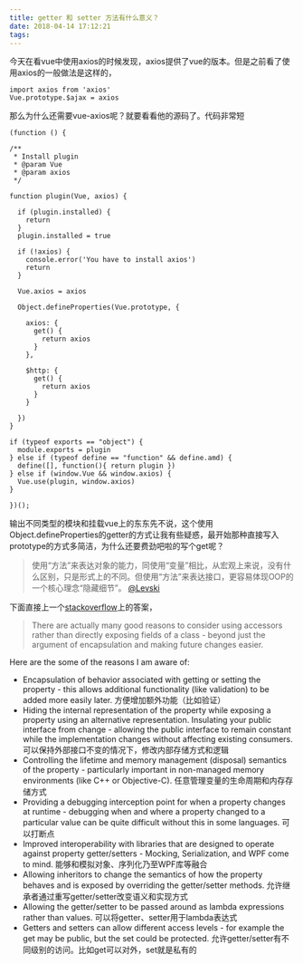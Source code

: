 ```yaml
---
title: getter 和 setter 方法有什么意义？
date: 2018-04-14 17:12:21
tags:
---
```


今天在看vue中使用axios的时候发现，axios提供了vue的版本。但是之前看了使用axios的一般做法是这样的，
```
import axios from 'axios'
Vue.prototype.$ajax = axios
```

那么为什么还需要vue-axios呢？就要看看他的源码了。代码非常短
```
(function () {

/**
 * Install plugin
 * @param Vue
 * @param axios
 */

function plugin(Vue, axios) {

  if (plugin.installed) {
    return
  }
  plugin.installed = true

  if (!axios) {
    console.error('You have to install axios')
    return
  }

  Vue.axios = axios

  Object.defineProperties(Vue.prototype, {

    axios: {
      get() {
        return axios
      }
    },

    $http: {
      get() {
        return axios
      }
    }

  })
}

if (typeof exports == "object") {
  module.exports = plugin
} else if (typeof define == "function" && define.amd) {
  define([], function(){ return plugin })
} else if (window.Vue && window.axios) {
  Vue.use(plugin, window.axios)
}

})();
```

输出不同类型的模块和挂载vue上的东东先不说，这个使用Object.defineProperties的getter的方式让我有些疑惑，最开始那种直接写入prototype的方式多简洁，为什么还要费劲吧啦的写个get呢？


> 使用“方法”来表达对象的能力，同使用“变量”相比，从宏观上来说，没有什么区别，只是形式上的不同。但使用“方法”来表达接口，更容易体现OOP的一个核心理念“隐藏细节”。    [@Levski](http://levskiweng.me)

下面直接上一个[stackoverflow](https://stackoverflow.com/questions/1568091/why-use-getters-and-setters-accessors)上的答案，

> There are actually many good reasons to consider using accessors rather than directly exposing fields of a class - beyond just the argument of encapsulation and making future changes easier.
  
  Here are the some of the reasons I am aware of:
  
  - Encapsulation of behavior associated with getting or setting the property - this allows additional functionality (like validation) to be added more easily later.
  方便增加额外功能（比如验证）
  - Hiding the internal representation of the property while exposing a property using an alternative representation.
  Insulating your public interface from change - allowing the public interface to remain constant while the implementation changes without affecting existing consumers.
  可以保持外部接口不变的情况下，修改内部存储方式和逻辑
  - Controlling the lifetime and memory management (disposal) semantics of the property - particularly important in non-managed memory environments (like C++ or Objective-C).
  任意管理变量的生命周期和内存存储方式
  - Providing a debugging interception point for when a property changes at runtime - debugging when and where a property changed to a particular value can be quite difficult without this in some languages.
  可以打断点
  - Improved interoperability with libraries that are designed to operate against property getter/setters - Mocking, Serialization, and WPF come to mind.
  能够和模拟对象、序列化乃至WPF库等融合
  - Allowing inheritors to change the semantics of how the property behaves and is exposed by overriding the getter/setter methods.
  允许继承者通过重写getter/setter改变语义和实现方式
  - Allowing the getter/setter to be passed around as lambda expressions rather than values.
  可以将getter、setter用于lambda表达式
  - Getters and setters can allow different access levels - for example the get may be public, but the set could be protected.
  允许getter/setter有不同级别的访问。比如get可以对外，set就是私有的
